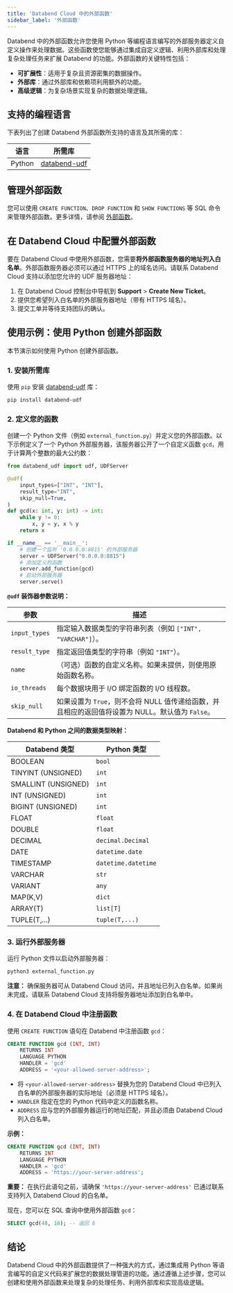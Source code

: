 ```yaml
---
title: 'Databend Cloud 中的外部函数'
sidebar_label: '外部函数'
---
```


Databend 中的外部函数允许您使用 Python 等编程语言编写的外部服务器定义自定义操作来处理数据。这些函数使您能够通过集成自定义逻辑、利用外部库和处理复杂处理任务来扩展 Databend 的功能。外部函数的关键特性包括：

- **可扩展性**：适用于复杂且资源密集的数据操作。
- **外部库**：通过外部库和依赖项利用额外的功能。
- **高级逻辑**：为复杂场景实现复杂的数据处理逻辑。

## 支持的编程语言

下表列出了创建 Databend 外部函数所支持的语言及其所需的库：

| 语言   | 所需库                                                |
|--------|-------------------------------------------------------|
| Python | [databend-udf](https://pypi.org/project/databend-udf) |

## 管理外部函数

您可以使用 `CREATE FUNCTION`、`DROP FUNCTION` 和 `SHOW FUNCTIONS` 等 SQL 命令来管理外部函数。更多详情，请参阅 [外部函数](/sql/sql-commands/ddl/external-function/)。

## 在 Databend Cloud 中配置外部函数

要在 Databend Cloud 中使用外部函数，您需要**将外部函数服务器的地址列入白名单**。外部函数服务器必须可以通过 HTTPS 上的域名访问。请联系 Databend Cloud 支持以添加您允许的 UDF 服务器地址：

1. 在 Databend Cloud 控制台中导航到 **Support** > **Create New Ticket**。
2. 提供您希望列入白名单的外部服务器地址（带有 HTTPS 域名）。
3. 提交工单并等待支持团队的确认。

## 使用示例：使用 Python 创建外部函数

本节演示如何使用 Python 创建外部函数。

### 1. 安装所需库

使用 `pip` 安装 [databend-udf](https://pypi.org/project/databend-udf) 库：

```bash
pip install databend-udf
```

### 2. 定义您的函数

创建一个 Python 文件（例如 `external_function.py`）并定义您的外部函数。以下示例定义了一个 Python 外部服务器，该服务器公开了一个自定义函数 `gcd`，用于计算两个整数的最大公约数：

```python
from databend_udf import udf, UDFServer

@udf(
    input_types=["INT", "INT"],
    result_type="INT",
    skip_null=True,
)
def gcd(x: int, y: int) -> int:
    while y != 0:
        x, y = y, x % y
    return x

if __name__ == '__main__':
    # 创建一个监听 '0.0.0.0:8815' 的外部服务器
    server = UDFServer("0.0.0.0:8815")
    # 添加定义的函数
    server.add_function(gcd)
    # 启动外部服务器
    server.serve()
```

**`@udf` 装饰器参数说明：**

| 参数         | 描述                                                                                                                         |
|--------------|------------------------------------------------------------------------------------------------------------------------------|
| `input_types`  | 指定输入数据类型的字符串列表（例如 `["INT", "VARCHAR"]`）。                                                                 |
| `result_type`  | 指定返回值类型的字符串（例如 `"INT"`）。                                                                                     |
| `name`         | （可选）函数的自定义名称。如果未提供，则使用原始函数名称。                                                                   |
| `io_threads`   | 每个数据块用于 I/O 绑定函数的 I/O 线程数。                                                                                   |
| `skip_null`    | 如果设置为 `True`，则不会将 NULL 值传递给函数，并且相应的返回值将设置为 NULL。默认值为 `False`。                            |

**Databend 和 Python 之间的数据类型映射：**

| Databend 类型         | Python 类型          |
|-----------------------|----------------------|
| BOOLEAN               | `bool`               |
| TINYINT (UNSIGNED)    | `int`                |
| SMALLINT (UNSIGNED)   | `int`                |
| INT (UNSIGNED)        | `int`                |
| BIGINT (UNSIGNED)     | `int`                |
| FLOAT                 | `float`              |
| DOUBLE                | `float`              |
| DECIMAL               | `decimal.Decimal`    |
| DATE                  | `datetime.date`      |
| TIMESTAMP             | `datetime.datetime`  |
| VARCHAR               | `str`                |
| VARIANT               | `any`                |
| MAP(K,V)              | `dict`               |
| ARRAY(T)              | `list[T]`            |
| TUPLE(T,...)          | `tuple(T,...)`       |

### 3. 运行外部服务器

运行 Python 文件以启动外部服务器：

```bash
python3 external_function.py
```

**注意：** 确保服务器可从 Databend Cloud 访问，并且地址已列入白名单。如果尚未完成，请联系 Databend Cloud 支持将服务器地址添加到白名单中。

### 4. 在 Databend Cloud 中注册函数

使用 `CREATE FUNCTION` 语句在 Databend 中注册函数 `gcd`：

```sql
CREATE FUNCTION gcd (INT, INT)
    RETURNS INT
    LANGUAGE PYTHON
    HANDLER = 'gcd'
    ADDRESS = '<your-allowed-server-address>';
```

- 将 `<your-allowed-server-address>` 替换为您的 Databend Cloud 中已列入白名单的外部服务器的实际地址（必须是 HTTPS 域名）。
- `HANDLER` 指定在您的 Python 代码中定义的函数名称。
- `ADDRESS` 应与您的外部服务器运行的地址匹配，并且必须由 Databend Cloud 列入白名单。

**示例：**

```sql
CREATE FUNCTION gcd (INT, INT)
    RETURNS INT
    LANGUAGE PYTHON
    HANDLER = 'gcd'
    ADDRESS = 'https://your-server-address';
```

**重要：** 在执行此语句之前，请确保 `'https://your-server-address'` 已通过联系支持列入 Databend Cloud 的白名单。

现在，您可以在 SQL 查询中使用外部函数 `gcd`：

```sql
SELECT gcd(48, 18); -- 返回 6
```

## 结论

Databend Cloud 中的外部函数提供了一种强大的方式，通过集成用 Python 等语言编写的自定义代码来扩展您的数据处理管道的功能。通过遵循上述步骤，您可以创建和使用外部函数来处理复杂的处理任务、利用外部库和实现高级逻辑。